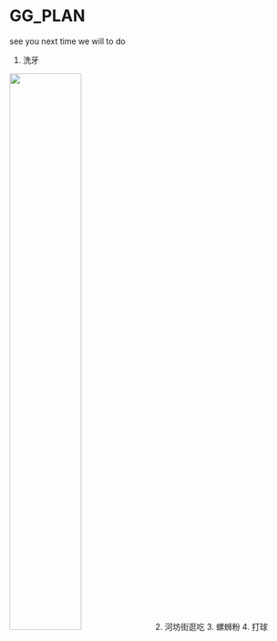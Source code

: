 # GG_PLAN
see you next time we will to do
1. 洗牙
  <img src="https://user-images.githubusercontent.com/12573485/163556955-baa81570-3c1a-4a8a-9308-a6ae69d4cfdb.png"   width="50%" height="50%">
2. 河坊街逛吃		 
3. 螺蛳粉		
4. 打球			 
  
